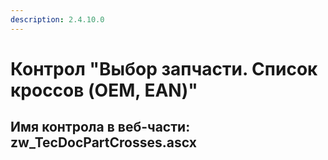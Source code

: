 ```yaml
---
description: 2.4.10.0
---
```


# Контрол "Выбор запчасти. Список кроссов \(OEM, EAN\)"

## Имя контрола в веб-части: zw\_TecDocPartCrosses.ascx

